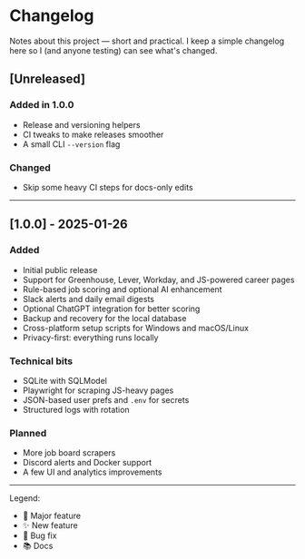 # Changelog

Notes about this project — short and practical. I keep a simple changelog here so I (and anyone testing) can see what's changed.

## [Unreleased]

### Added in 1.0.0

- Release and versioning helpers
- CI tweaks to make releases smoother
- A small CLI `--version` flag

### Changed

- Skip some heavy CI steps for docs-only edits

---

## [1.0.0] - 2025-01-26

### Added

- Initial public release
- Support for Greenhouse, Lever, Workday, and JS-powered career pages
- Rule-based job scoring and optional AI enhancement
- Slack alerts and daily email digests
- Optional ChatGPT integration for better scoring
- Backup and recovery for the local database
- Cross-platform setup scripts for Windows and macOS/Linux
- Privacy-first: everything runs locally

### Technical bits

- SQLite with SQLModel
- Playwright for scraping JS-heavy pages
- JSON-based user prefs and `.env` for secrets
- Structured logs with rotation

### Planned

- More job board scrapers
- Discord alerts and Docker support
- A few UI and analytics improvements

---

Legend:

- 🎉 Major feature
- ✨ New feature
- 🐛 Bug fix
- 📚 Docs
